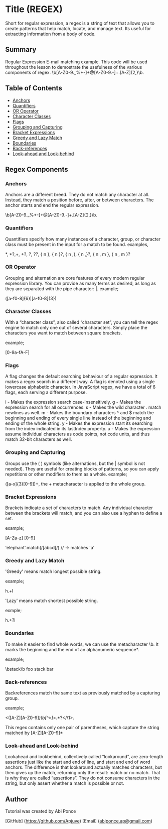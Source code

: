 # Title (REGEX)

Short for regular expression, a regex is a string of text that allows you to create patterns that help match, locate, and manage text. Its useful for extracting information from a body of code. 

## Summary

Regular Expression E-mail matching example. This code will be used throughout the lesson to demostrate the usefulness of the various components of regex. 
\b[A-Z0-9._%+-]+@[A-Z0-9.-]+\.[A-Z]{2,}\b. 

## Table of Contents

- [Anchors](#anchors)
- [Quantifiers](#quantifiers)
- [OR Operator](#or-operator)
- [Character Classes](#character-classes)
- [Flags](#flags)
- [Grouping and Capturing](#grouping-and-capturing)
- [Bracket Expressions](#bracket-expressions)
- [Greedy and Lazy Match](#greedy-and-lazy-match)
- [Boundaries](#boundaries)
- [Back-references](#back-references)
- [Look-ahead and Look-behind](#look-ahead-and-look-behind)

## Regex Components

### Anchors

Anchors are a different breed. They do not match any character at all. Instead, they match a position before, after, or between characters. The anchor starts and end the regular expression. 

\b[A-Z0-9._%+-]+@[A-Z0-9.-]+\.[A-Z]{2,}\b. 


### Quantifiers

Quantifiers specify how many instances of a character, group, or character class must be present in the input for a match to be found. examples,

*, *?,+, +?, ?, ??, { n }, { n }?, { n ,}, { n ,}?, { n , m }, { n , m }?

### OR Operator

Grouping and alternation are core features of every modern regular expression library. You can provide as many terms as desired, as long as they are separated with the pipe character: |. 
example;

([a-f0-8]{6}|[a-f0-8]{3})

### Character Classes

With a “character class”, also called “character set”, you can tell the regex engine to match only one out of several characters. Simply place the characters you want to match between square brackets.

example;

 [0-9a-fA-F] 


### Flags

A flag changes the default searching behaviour of a regular expression. It makes a regex search in a different way.
A flag is denoted using a single lowercase alphabetic character.
In JavaScript regex, we have a total of 6 flags, each serving a different purpose.

i - Makes the expression search case-insensitively.
g - Makes the expression search for all occurrences.
s - Makes the wild character . match newlines as well.
m - Makes the boundary characters ^ and $ match the beginning and ending of every single line instead of the beginning and ending of the whole string.
y - Makes the expression start its searching from the index indicated in its lastIndex property.
u - Makes the expression assume individual characters as code points, not code units, and thus match 32-bit characters as well.

### Grouping and Capturing

Groups use the ( ) symbols (like alternations, but the | symbol is not needed). They are useful for creating blocks of patterns, so you can apply repetitions or other modifiers to them as a whole. 
example; 

([a-x]{3}[0-9])+, the + metacharacter is applied to the whole group.

### Bracket Expressions

Brackets indicate a set of characters to match. Any individual character between the brackets will match, and you can also use a hyphen to define a set.

example;

[A-Za-z] [0-9]

'elephant'.match(/[abcd]/) // -> matches 'a'

### Greedy and Lazy Match

'Greedy' means match longest possible string.

example;

 h.+l

'Lazy' means match shortest possible string.

exmple;

h.+?l

### Boundaries

To make it easier to find whole words, we can use the metacharacter \b. It marks the beginning and the end of an alphanumeric sequence*.

example;

\bstack\b	foo stack bar

### Back-references

Backreferences match the same text as previously matched by a capturing group.

example;

<([A-Z][A-Z0-9]*)\b[^>]*>.*?</\1>. 

This regex contains only one pair of parentheses, which capture the string matched by [A-Z][A-Z0-9]*

### Look-ahead and Look-behind
Lookahead and lookbehind, collectively called “lookaround”, are zero-length assertions just like the start and end of line, and start and end of word anchors.
The difference is that lookaround actually matches characters, but then gives up the match, returning only the result: match or no match. That is why they are called “assertions”. They do not consume characters in the string, but only assert whether a match is possible or not.

## Author

Tutorial was created by Abi Ponce

[GitHub] (https://github.com/Apjuve)
[Email] (abiponce.ap@gmail.com)